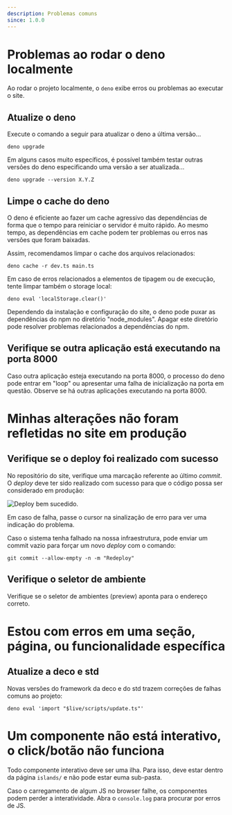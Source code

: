 ```yaml
---
description: Problemas comuns
since: 1.0.0
---
```


# Problemas ao rodar o deno localmente

Ao rodar o projeto localmente, o `deno` exibe erros ou problemas ao executar o site.

## Atualize o deno

Execute o comando a seguir para atualizar o deno a última versão...

`deno upgrade`

Em alguns casos muito específicos, é possível também testar outras versões do deno especificando uma versão a ser atualizada...

`deno upgrade --version X.Y.Z`

## Limpe o cache do deno

O deno é eficiente ao fazer um cache agressivo das dependências de forma que o tempo para reiniciar o servidor é muito rápido. Ao mesmo tempo, as dependências em cache podem ter problemas ou erros nas versões que foram baixadas.

Assim, recomendamos limpar o cache dos arquivos relacionados:

`deno cache -r dev.ts main.ts`

Em caso de erros relacionados a elementos de tipagem ou de execução, tente limpar também o storage local:

`deno eval 'localStorage.clear()'`

Dependendo da instalação e configuração do site, o deno pode puxar as dependências do npm no diretório "node_modules". Apagar este diretório pode resolver problemas relacionados a dependências do npm.

## Verifique se outra aplicação está executando na porta 8000

Caso outra aplicação esteja executando na porta 8000, o processo do deno pode entrar em "loop" ou apresentar uma falha de inicialização na porta em questão. Observe se há outras aplicações executando na porta 8000.

# Minhas alterações não foram refletidas no site em produção

## Verifique se o deploy foi realizado com sucesso

No repositório do site, verifique uma marcação referente ao último _commit_. O _deploy_ deve ter sido realizado com sucesso para que o código possa ser considerado em produção:

![Deploy bem sucedido](https://github.com/deco-sites/starting/assets/882438/6f4e853f-23bf-4ed1-9f4f-b16a97690a6a).

Em caso de falha, passe o cursor na sinalização de erro para ver uma indicação do problema.

Caso o sistema tenha falhado na nossa infraestrutura, pode enviar um commit vazio para forçar um novo _deploy_ com o comando:

`git commit --allow-empty -n -m "Redeploy"`

## Verifique o seletor de ambiente

Verifique se o seletor de ambientes (preview) aponta para o endereço correto.

# Estou com erros em uma seção, página, ou funcionalidade específica

## Atualize a deco e std

Novas versões do framework da deco e do std trazem correções de falhas comuns ao projeto:

`deno eval 'import "$live/scripts/update.ts"'`

# Um componente não está interativo, o click/botão não funciona

Todo componente interativo deve ser uma ilha. Para isso, deve estar dentro da página `islands/` e não pode estar euma sub-pasta.

Caso o carregamento de algum JS no browser falhe, os componentes podem perder a interatividade. Abra o `console.log` para procurar por erros de JS.